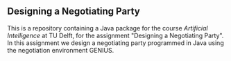 ## Designing a Negotiating Party

This is a repository containing a Java package for the course *Artificial Intelligence* at TU Delft, for the assignment "Designing a Negotiating Party". In this assignment we design a negotiating party programmed in Java using the negotiation environment GENIUS.
